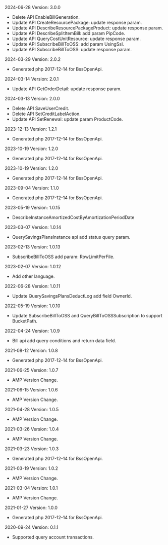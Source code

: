 2024-06-28 Version: 3.0.0
- Delete API EnableBillGeneration.
- Update API CreateResourcePackage: update response param.
- Update API DescribeResourcePackageProduct: update response param.
- Update API DescribeSplitItemBill: add param PipCode.
- Update API QueryCostUnitResource: update response param.
- Update API SubscribeBillToOSS: add param UsingSsl.
- Update API SubscribeBillToOSS: update response param.


2024-03-29 Version: 2.0.2
- Generated php 2017-12-14 for BssOpenApi.

2024-03-14 Version: 2.0.1
- Update API GetOrderDetail: update response param.


2024-03-13 Version: 2.0.0
- Delete API SaveUserCredit.
- Delete API SetCreditLabelAction.
- Update API SetRenewal: update param ProductCode.


2023-12-13 Version: 1.2.1
- Generated php 2017-12-14 for BssOpenApi.

2023-10-19 Version: 1.2.0
- Generated php 2017-12-14 for BssOpenApi.

2023-10-19 Version: 1.2.0
- Generated php 2017-12-14 for BssOpenApi.

2023-09-04 Version: 1.1.0
- Generated php 2017-12-14 for BssOpenApi.

2023-05-19 Version: 1.0.15
- DescribeInstanceAmortizedCostByAmortizationPeriodDate

2023-03-07 Version: 1.0.14
- QuerySavingsPlansInstance api add status query param. 


2023-02-13 Version: 1.0.13
- SubscribeBillToOSS add param: RowLimitPerFile. 

2023-02-07 Version: 1.0.12
- Add other language.

2022-06-28 Version: 1.0.11
- Update QuerySavingsPlansDeductLog add field OwnerId.

2022-05-19 Version: 1.0.10
- Update SubscribeBillToOSS and QueryBillToOSSSubscription to support BucketPath.

2022-04-24 Version: 1.0.9
- Bill api add query conditions and return data field.

2021-08-12 Version: 1.0.8
- Generated php 2017-12-14 for BssOpenApi.

2021-06-25 Version: 1.0.7
- AMP Version Change.

2021-06-15 Version: 1.0.6
- AMP Version Change.

2021-04-28 Version: 1.0.5
- AMP Version Change.

2021-03-26 Version: 1.0.4
- AMP Version Change.

2021-03-23 Version: 1.0.3
- Generated php 2017-12-14 for BssOpenApi.

2021-03-19 Version: 1.0.2
- AMP Version Change.

2021-03-04 Version: 1.0.1
- AMP Version Change.

2021-01-27 Version: 1.0.0
- Generated php 2017-12-14 for BssOpenApi.

2020-09-24 Version: 0.1.1
- Supported query account transactions.

